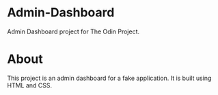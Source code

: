 # Admin-Dashboard
Admin Dashboard project for The Odin Project.

# About
This project is an admin dashboard for a fake application. It is built using HTML and CSS.

